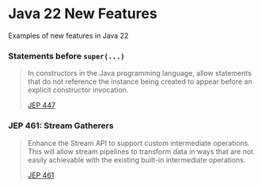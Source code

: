 # Java 22 New Features

Examples of new features in Java 22

### Statements before `super(...)`

> In constructors in the Java programming language, allow statements that do not reference the instance being created to appear before an explicit constructor invocation.
>
> [JEP 447](https://openjdk.org/jeps/447)

### JEP 461: Stream Gatherers

> Enhance the Stream API to support custom intermediate operations. This will allow stream pipelines to transform data in ways that are not easily achievable with the existing built-in intermediate operations.
> 
> [JEP 461](https://openjdk.org/jeps/461)